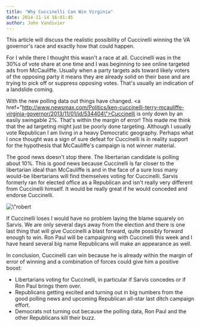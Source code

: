 ```yaml
---
title: "Why Cuccinelli Can Win Virginia"
date: 2014-11-14 16:01:45
author: John Vandivier
---
```




This article will discuss the realistic possibility of Cuccinelli winning the VA governor's race and exactly how that could happen.

For I while there I thought this wasn't a race at all. Cuccinelli was in the 30%s of vote share at one time and I was beginning to see online targeted ads from McCauliffe. Usually when a party targets ads toward likely voters of the opposing party it means they are already solid on their base and are trying to pick off or suppress opposing votes. That's usually an indication of a landslide coming.

With the new polling data out things have changed. <a href=\"http://www.newsmax.com/Politics/ken-cuccinelli-terry-mcauliffe-virginia-governor/2013/11/01/id/534404\">Cuccinelli is only down by an easily swingable 2%</a>. That's within the margin of error! This made me think that the ad targeting might just be poorly done targeting. Although I usually vote Republican I am living in a heavy Democratic geography. Perhaps what I once thought was a sign of sure defeat for Cuccinelli is in reality support for the hypothesis that McCauliffe's campaign is not winner material.

The good news doesn't stop there. The libertarian candidate is polling about 10%. This is good news because Cuccinelli is far closer to the libertarian ideal than McCauliffe is and in the face of a sure loss many would-be libertarians will find themselves voting for Cuccinelli. Sarvis formerly ran for elected office as a Republican and isn't really very different from Cuccinelli himself. It would be really great if he would conceded and endorse Cuccinelli.
<p style=\"text-align: center;\"><img class=\"aligncenter  wp-image-2135\" alt=\"robert sarvis cuccinelli\" src=\"http://afterecon.com/wp-content/uploads/2013/11/robert-sarvis-cuccinelli.png\" width=\"495\" height=\"491\" /></p>
If Cuccinelli loses I would have no problem laying the blame squarely on Sarvis. We are only several days away from the election and there is one last thing that will give Cuccinelli a blast forward, quite possibly forward enough to win. Ron Paul will be campaigning with Cuccinelli this week and I have heard several big name Republicans will make an appearance as well.

In conclusion, Cuccinelli can win because he is already within the margin of error of winning and a combination of forces could give him a positive boost:
<ul>
	<li>Libertarians voting for Cuccinelli, in particular if Sarvis concedes or if Ron Paul brings them over.</li>
	<li>Republicans getting excited and turning out in big numbers from the good polling news and upcoming Republican all-star last ditch campaign effort.</li>
	<li>Democrats not turning out because the polling data, Ron Paul and the other Republicans kill their buzz.</li>
</ul>